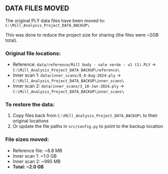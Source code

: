 ## DATA FILES MOVED

The original PLY data files have been moved to:
`C:\Mill_Analysis_Project_DATA_BACKUP\`

This was done to reduce the project size for sharing (the files were ~2GB total).

### Original file locations:
- Reference: `data/reference/Mill body - vale verde - v1 (1).PLY` → `C:\Mill_Analysis_Project_DATA_BACKUP\reference\`
- Inner scan 1: `data/inner_scans/8_8-Aug-2024.ply` → `C:\Mill_Analysis_Project_DATA_BACKUP\inner_scans\`
- Inner scan 2: `data/inner_scans/3_18-Jan-2024.ply` → `C:\Mill_Analysis_Project_DATA_BACKUP\inner_scans\`

### To restore the data:
1. Copy files back from `C:\Mill_Analysis_Project_DATA_BACKUP\` to their original locations
2. Or update the file paths in `src/config.py` to point to the backup location

### File sizes moved:
- Reference file: ~8.8 MB
- Inner scan 1: ~1.0 GB
- Inner scan 2: ~995 MB
- **Total: ~2.0 GB**
